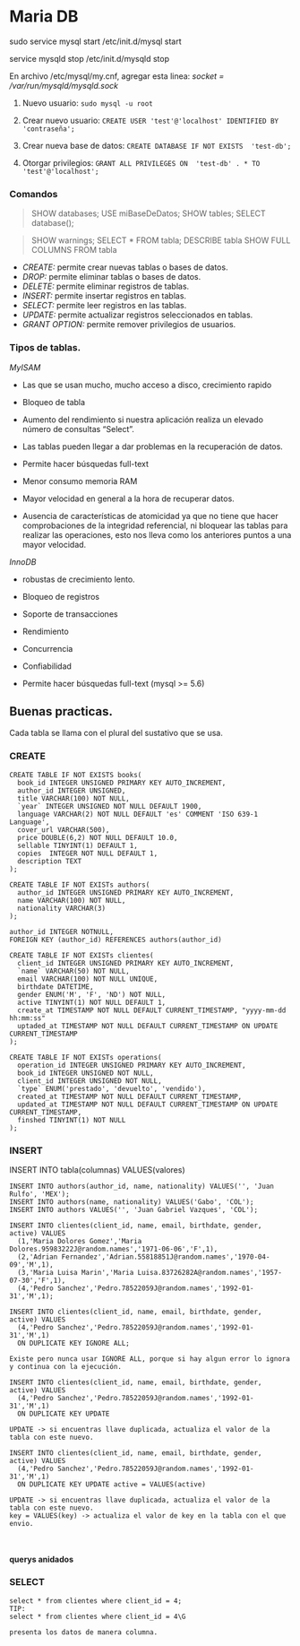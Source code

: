 # Maria DB
sudo service mysql start
/etc/init.d/mysql start

service mysqld stop
/etc/init.d/mysqld stop


En archivo /etc/mysql/my.cnf, agregar esta linea: 
*socket        = /var/run/mysqld/mysqld.sock*

1. Nuevo usuario:
  `sudo mysql -u root`

2. Crear nuevo usuario:
  `CREATE USER 'test'@'localhost' IDENTIFIED BY  'contraseña';`

3. Crear nueva base de datos:
  `CREATE DATABASE IF NOT EXISTS  'test-db';`

4. Otorgar privilegios:
  `GRANT ALL PRIVILEGES ON  'test-db' . * TO  'test'@'localhost';`

### Comandos

> SHOW databases;
> USE miBaseDeDatos;
> SHOW tables;
> SELECT database();

> SHOW warnings;
> SELECT * FROM tabla;
> DESCRIBE tabla
> SHOW FULL COLUMNS FROM tabla


+ *CREATE:* permite crear nuevas tablas o bases de datos.
+ *DROP:* permite eliminar tablas o bases de datos.
+ *DELETE:* permite eliminar registros de tablas.
+ *INSERT:* permite insertar registros en tablas.
+ *SELECT:* permite leer registros en las tablas.
+ *UPDATE:* permite actualizar registros seleccionados en tablas.
+ *GRANT OPTION:* permite remover privilegios de usuarios.


### Tipos de tablas.

*MyISAM*

+ Las que se usan mucho, mucho acceso a disco, crecimiento rapido

+ Bloqueo de tabla
+ Aumento del rendimiento si nuestra aplicación realiza un elevado número de consultas “Select”.
+ Las tablas pueden llegar a dar problemas en la recuperación de datos.
+ Permite hacer búsquedas full-text
+ Menor consumo memoria RAM
+ Mayor velocidad en general a la hora de recuperar datos.
+ Ausencia de características de atomicidad ya que no tiene que hacer comprobaciones de la integridad referencial, ni bloquear las tablas para realizar las operaciones, esto nos lleva como los anteriores puntos a una mayor velocidad.

*InnoDB*

+ robustas de crecimiento lento.

+ Bloqueo de registros
+ Soporte de transacciones
+ Rendimiento
+ Concurrencia
+ Confiabilidad
+ Permite hacer búsquedas full-text (mysql >= 5.6)


## Buenas practicas.

Cada tabla se llama con el plural del sustativo que se usa.

### **CREATE**

```
CREATE TABLE IF NOT EXISTS books(
  book_id INTEGER UNSIGNED PRIMARY KEY AUTO_INCREMENT,
  author_id INTEGER UNSIGNED,
  title VARCHAR(100) NOT NULL,
  `year` INTEGER UNSIGNED NOT NULL DEFAULT 1900,
  language VARCHAR(2) NOT NULL DEFAULT 'es' COMMENT 'ISO 639-1 Language',
  cover_url VARCHAR(500),
  price DOUBLE(6,2) NOT NULL DEFAULT 10.0,
  sellable TINYINT(1) DEFAULT 1,
  copies  INTEGER NOT NULL DEFAULT 1,
  description TEXT
);

CREATE TABLE IF NOT EXISTs authors(
  author_id INTEGER UNSIGNED PRIMARY KEY AUTO_INCREMENT,
  name VARCHAR(100) NOT NULL,
  nationality VARCHAR(3)
);

author_id INTEGER NOTNULL,
FOREIGN KEY (author_id) REFERENCES authors(author_id)

CREATE TABLE IF NOT EXISTs clientes(
  client_id INTEGER UNSIGNED PRIMARY KEY AUTO_INCREMENT,
  `name` VARCHAR(50) NOT NULL,
  email VARCHAR(100) NOT NULL UNIQUE,
  birthdate DATETIME,
  gender ENUM('M', 'F', 'ND') NOT NULL,
  active TINYINT(1) NOT NULL DEFAULT 1,
  create_at TIMESTAMP NOT NULL DEFAULT CURRENT_TIMESTAMP, "yyyy-mm-dd hh:mm:ss"
  uptaded_at TIMESTAMP NOT NULL DEFAULT CURRENT_TIMESTAMP ON UPDATE CURRENT_TIMESTAMP
);

CREATE TABLE IF NOT EXISTs operations(
  operation_id INTEGER UNSIGNED PRIMARY KEY AUTO_INCREMENT,
  book_id INTEGER UNSIGNED NOT NULL,
  client_id INTEGER UNSIGNED NOT NULL,
  `type` ENUM('prestado', 'devuelto', 'vendido'),
  created_at TIMESTAMP NOT NULL DEFAULT CURRENT_TIMESTAMP,
  updated_at TIMESTAMP NOT NULL DEFAULT CURRENT_TIMESTAMP ON UPDATE CURRENT_TIMESTAMP,
  finshed TINYINT(1) NOT NULL
);

```

### **INSERT**

INSERT INTO  tabla(columnas) VALUES(valores)

```
INSERT INTO authors(author_id, name, nationality) VALUES('', 'Juan Rulfo', 'MEX');
INSERT INTO authors(name, nationality) VALUES('Gabo', 'COL');
INSERT INTO authors VALUES('', 'Juan Gabriel Vazques', 'COL');

INSERT INTO clientes(client_id, name, email, birthdate, gender, active) VALUES
  (1,'Maria Dolores Gomez','Maria Dolores.95983222J@random.names','1971-06-06','F',1),
  (2,'Adrian Fernandez','Adrian.55818851J@random.names','1970-04-09','M',1),
  (3,'Maria Luisa Marin','Maria Luisa.83726282A@random.names','1957-07-30','F',1),
  (4,'Pedro Sanchez','Pedro.78522059J@random.names','1992-01-31','M',1);

INSERT INTO clientes(client_id, name, email, birthdate, gender, active) VALUES
  (4,'Pedro Sanchez','Pedro.78522059J@random.names','1992-01-31','M',1)
  ON DUPLICATE KEY IGNORE ALL;

Existe pero nunca usar IGNORE ALL, porque si hay algun error lo ignora y continua con la ejecución.

INSERT INTO clientes(client_id, name, email, birthdate, gender, active) VALUES
  (4,'Pedro Sanchez','Pedro.78522059J@random.names','1992-01-31','M',1)
  ON DUPLICATE KEY UPDATE

UPDATE -> si encuentras llave duplicada, actualiza el valor de la tabla con este nuevo.

INSERT INTO clientes(client_id, name, email, birthdate, gender, active) VALUES
  (4,'Pedro Sanchez','Pedro.78522059J@random.names','1992-01-31','M',1)
  ON DUPLICATE KEY UPDATE active = VALUES(active)

UPDATE -> si encuentras llave duplicada, actualiza el valor de la tabla con este nuevo.
key = VALUES(key) -> actualiza el valor de key en la tabla con el que envio.



```
#### **querys anidados**




### **SELECT**

```
select * from clientes where client_id = 4;
TIP:
select * from clientes where client_id = 4\G

presenta los datos de manera columna.


```